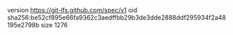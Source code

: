 version https://git-lfs.github.com/spec/v1
oid sha256:be52cf895e66fa9362c3aedffbb29b3de3dde2888ddf295934f2a48195e2798b
size 1276
